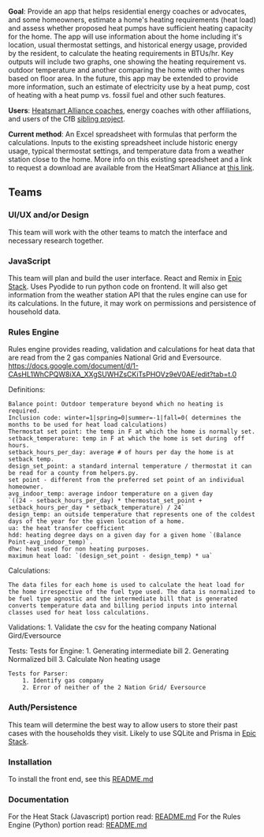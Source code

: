 **Goal**: Provide an app that helps residential energy coaches or advocates, and some homeowners, estimate a home's heating requirements (heat load) and assess whether proposed heat pumps have sufficient heating capacity for the home. The app will use information about the home including it's location, usual thermostat settings, and historical energy usage, provided by the resident, to calculate the heating requirements in BTUs/hr. Key outputs will include two graphs, one showing the heating requirement vs. outdoor temperature and another comparing the home with other homes based on floor area. In the future, this app may be extended to provide more information, such an estimate of electricity use by a heat pump, cost of heating with a heat pump vs. fossil fuel and other such features.

**Users**: [Heatsmart Alliance coaches](https://heatsmartalliance.org/about-our-volunteer-coaches/), energy coaches with other affiliations, and users of the CfB [sibling project](https://github.com/codeforboston/urban-league-heat-pump-accelerator).

**Current method**: An Excel spreadsheet with formulas that perform the calculations. Inputs to the existing spreadsheet include historic energy usage, typical thermostat settings, and temperature data from a weather station close to the home. More info on this existing spreadsheet and a link to request a download are available from the HeatSmart Alliance at [this link](https://heatsmartalliance.org/coaching-tools/heat-load-analysis/).

## Teams

### UI/UX and/or Design

This team will work with the other teams to match the interface and necessary research together.

### JavaScript

This team will plan and build the user interface. React and Remix in [Epic Stack](https://github.com/epicweb-dev/epic-stack). Uses Pyodide to run python code on frontend.
It will also get information from the weather station API that the rules engine can use for its calculations. In the future, it may work on permissions and persistence of household data.

### Rules Engine

Rules engine provides reading, validation and calculations for heat data that are read from the 2 gas companies National Grid and Eversource. https://docs.google.com/document/d/1-CAsHL1WhCPQW8iXA_XXgSUWHZsCKiTsPHOVz9eV0AE/edit?tab=t.0

Definitions:
    
    Balance point: Outdoor temperature beyond which no heating is required.
    Inclusion code: winter=1|spring=0|summer=-1|fall=0( determines the months to be used for heat load calculations)
    Thermostat set point: the temp in F at which the home is normally set.
    setback_temperature: temp in F at which the home is set during  off hours.
    setback_hours_per_day: average # of hours per day the home is at setback temp.
    design_set_point: a standard internal temperature / thermostat it can be read for a county from helpers.py.
    set point - different from the preferred set point of an individual homeowner.
    avg_indoor_temp: average indoor temperature on a given day 
    `((24 - setback_hours_per_day) * thermostat_set_point + setback_hours_per_day * setback_temperature) / 24`
    design_temp: an outside temperature that represents one of the coldest days of the year for the given location of a home.
    ua: the heat transfer coefficient
    hdd: heating degree days on a given day for a given home `(Balance Point-avg_indoor_temp)`.
    dhw: heat used for non heating purposes.
    maximun heat load: `(design_set_point - design_temp) * ua`

Calculations:
    
    The data files for each home is used to calculate the heat load for the home irrespective of the fuel type used. The data is normalized to be fuel type agnostic and the intermediate bill that is generated converts temperature data and billing period inputs into internal classes used for heat loss calculations.

Validations:
    1. Validate the csv for the heating company National Gird/Eversource

Tests:
    Tests for Engine:
        1. Generating intermediate bill
        2. Generating Normalized bill
        3. Calculate Non heating usage

    Tests for Parser:
        1. Identify gas company
        2. Error of neither of the 2 Nation Grid/ Eversource
        
### Auth/Persistence

This team will determine the best way to allow users to store their past cases with the households they visit. Likely to use SQLite and Prisma in [Epic Stack](https://github.com/epicweb-dev/epic-stack).

### Installation

To install the front end, see this [README.md](https://github.com/codeforboston/home-energy-analysis-tool/blob/main/heat-stack/README.md)

### Documentation
For the Heat Stack (Javascript) portion read: [README.md](https://github.com/codeforboston/home-energy-analysis-tool/blob/main/heat-stack/README.md)
For the Rules Engine (Python) portion read: [README.md](https://github.com/codeforboston/home-energy-analysis-tool/blob/main/python/README.md)
